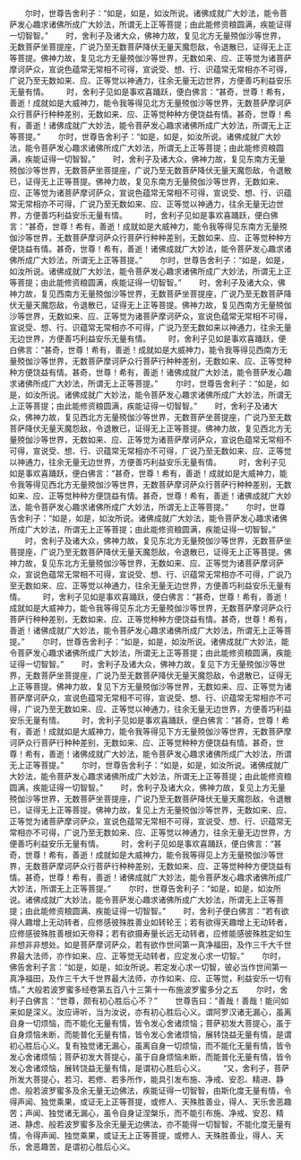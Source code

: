 <!-- { "loadSidebar": true } -->
　　尔时，世尊告舍利子：“如是，如是，如汝所说。诸佛成就广大妙法，能令菩萨发心趣求诸佛所成广大妙法，所谓无上正等菩提；由此能修资粮圆满，疾能证得一切智智。”
　　时，舍利子及诸大众，佛神力故，复见北方无量殑伽沙等世界，无数菩萨坐菩提座，广说乃至无数菩萨降伏无量天魔怨敌，令退散已，证得无上正等菩提。佛神力故，复见北方无量殑伽沙等世界，无数如来、应、正等觉为诸菩萨摩诃萨众，宣说色蕴常无常相不可得，宣说受、想、行、识蕴常无常相亦不可得，广说乃至无数如来、应、正等觉以神通力，往余无量无边世界，方便善巧利益安乐无量有情。
　　时，舍利子见如是事欢喜踊跃，便白佛言：“甚奇，世尊！希有，善逝！成就如是大威神力，能令我等得见北方无量殑伽沙等世界，无数菩萨摩诃萨众行菩萨行种种差别，无数如来、应、正等觉种种方便饶益有情。甚奇，世尊！希有，善逝！诸佛成就广大妙法，能令菩萨发心趣求诸佛所成广大妙法，所谓无上正等菩提。”
　　尔时，世尊告舍利子：“如是，如是，如汝所说。诸佛成就广大妙法，能令菩萨发心趣求诸佛所成广大妙法，所谓无上正等菩提；由此能修资粮圆满，疾能证得一切智智。”
　　时，舍利子及诸大众，佛神力故，复见东南方无量殑伽沙等世界，无数菩萨坐菩提座，广说乃至无数菩萨降伏无量天魔怨敌，令退散已，证得无上正等菩提。佛神力故，复见东南方无量殑伽沙等世界，无数如来、应、正等觉为诸菩萨摩诃萨众，宣说色蕴常无常相不可得，宣说受、想、行、识蕴常无常相亦不可得，广说乃至无数如来、应、正等觉以神通力，往余无量无边世界，方便善巧利益安乐无量有情。
　　时，舍利子见如是事欢喜踊跃，便白佛言：“甚奇，世尊！希有，善逝！成就如是大威神力，能令我等得见东南方无量殑伽沙等世界，无数菩萨摩诃萨众行菩萨行种种差别，无数如来、应、正等觉种种方便饶益有情。甚奇，世尊！希有，善逝！诸佛成就广大妙法，能令菩萨发心趣求诸佛所成广大妙法，所谓无上正等菩提。”
　　尔时，世尊告舍利子：“如是，如是，如汝所说。诸佛成就广大妙法，能令菩萨发心趣求诸佛所成广大妙法，所谓无上正等菩提；由此能修资粮圆满，疾能证得一切智智。”
　　时，舍利子及诸大众，佛神力故，复见西南方无量殑伽沙等世界，无数菩萨坐菩提座，广说乃至无数菩萨降伏无量天魔怨敌，令退散已，证得无上正等菩提。佛神力故，复见西南方无量殑伽沙等世界，无数如来、应、正等觉为诸菩萨摩诃萨众，宣说色蕴常无常相不可得，宣说受、想、行、识蕴常无常相亦不可得，广说乃至无数如来以神通力，往余无量无边世界，方便善巧利益安乐无量有情。
　　时，舍利子见如是事欢喜踊跃，便白佛言：“甚奇，世尊！希有，善逝！成就如是大威神力，能令我等得见西南方无量殑伽沙等世界，无数菩萨摩诃萨众行菩萨行种种差别，无数如来、应、正等觉种种方便饶益有情。甚奇，世尊！希有，善逝！诸佛成就广大妙法，能令菩萨发心趣求诸佛所成广大妙法，所谓无上正等菩提。”
　　尔时，世尊告舍利子：“如是，如是，如汝所说。诸佛成就广大妙法，能令菩萨发心趣求诸佛所成广大妙法，所谓无上正等菩提；由此能修资粮圆满，疾能证得一切智智。”
　　时，舍利子及诸大众，佛神力故，复见西北方无量殑伽沙等世界，无数菩萨坐菩提座，广说乃至无数菩萨降伏无量天魔怨敌，令退散已，证得无上正等菩提。佛神力故，复见西北方无量殑伽沙等世界，无数如来、应、正等觉为诸菩萨摩诃萨众，宣说色蕴常无常相不可得，宣说受、想、行、识蕴常无常相亦不可得，广说乃至无数如来、应、正等觉以神通力，往余无量无边世界，方便善巧利益安乐无量有情。
　　时，舍利子见如是事欢喜踊跃，便白佛言：“甚奇，世尊！希有，善逝！成就如是大威神力，能令我等得见西北方无量殑伽沙等世界，无数菩萨摩诃萨众行菩萨行种种差别，无数如来、应、正等觉种种方便饶益有情。甚奇，世尊！希有，善逝！诸佛成就广大妙法，能令菩萨发心趣求诸佛所成广大妙法，所谓无上正等菩提。”
　　尔时，世尊告舍利子：“如是，如是，如汝所说。诸佛成就广大妙法，能令菩萨发心趣求诸佛所成广大妙法，所谓无上正等菩提；由此能修资粮圆满，疾能证得一切智智。”
　　时，舍利子及诸大众，佛神力故，复见东北方无量殑伽沙等世界，无数菩萨坐菩提座，广说乃至无数菩萨降伏无量天魔怨敌，令退散已，证得无上正等菩提。佛神力故，复见东北方无量殑伽沙等世界，无数如来、应、正等觉为诸菩萨摩诃萨众，宣说色蕴常无常相不可得，宣说受、想、行、识蕴常无常相亦不可得，广说乃至无数如来、应、正等觉以神通力，往余无量无边世界，方便善巧利益安乐无量有情。
　　时，舍利子见如是事欢喜踊跃，便白佛言：“甚奇，世尊！希有，善逝！成就如是大威神力，能令我等得见东北方无量殑伽沙等世界，无数菩萨摩诃萨众行菩萨行种种差别，无数如来、应、正等觉种种方便饶益有情。甚奇，世尊！希有，善逝！诸佛成就广大妙法，能令菩萨发心趣求诸佛所成广大妙法，所谓无上正等菩提。”
　　尔时，世尊告舍利子：“如是，如是，如汝所说。诸佛成就广大妙法，能令菩萨发心趣求诸佛所成广大妙法，所谓无上正等菩提；由此能修资粮圆满，疾能证得一切智智。”
　　时，舍利子及诸大众，佛神力故，复见下方无量殑伽沙等世界，无数菩萨坐菩提座，广说乃至无数菩萨降伏无量天魔怨敌，令退散已，证得无上正等菩提。佛神力故，复见下方无量殑伽沙等世界，无数如来、应、正等觉为诸菩萨摩诃萨众，宣说色蕴常无常相不可得，宣说受、想、行、识蕴常无常相亦不可得，广说乃至无数如来、应、正等觉以神通力，往余无量无边世界，方便善巧利益安乐无量有情。
　　时，舍利子见如是事欢喜踊跃，便白佛言：“甚奇，世尊！希有，善逝！成就如是大威神力，能令我等得见下方无量殑伽沙等世界，无数菩萨摩诃萨众行菩萨行种种差别，无数如来、应、正等觉种种方便饶益有情。甚奇，世尊！希有，善逝！诸佛成就广大妙法，能令菩萨发心趣求诸佛所成广大妙法，所谓无上正等菩提。”
　　尔时，世尊告舍利子：“如是，如是，如汝所说。诸佛成就广大妙法，能令菩萨发心趣求诸佛所成广大妙法，所谓无上正等菩提；由此能修资粮圆满，疾能证得一切智智。”
　　时，舍利子及诸大众，佛神力故，复见上方无量殑伽沙等世界，无数菩萨坐菩提座，广说乃至无数菩萨降伏无量天魔怨敌，令退散已，证得无上正等菩提。佛神力故，复见上方无量殑伽沙等世界，无数如来、应、正等觉为诸菩萨摩诃萨众，宣说色蕴常无常相不可得，宣说受、想、行、识蕴常无常相亦不可得，广说乃至无数如来、应、正等觉以神通力，往余无量无边世界，方便善巧利益安乐无量有情。
　　时，舍利子见如是事欢喜踊跃，便白佛言：“甚奇，世尊！希有，善逝！成就如是大威神力，能令我等得见上方无量殑伽沙等世界，无数菩萨摩诃萨众行菩萨行种种差别，无数如来、应、正等觉种种方便饶益有情。甚奇，世尊！希有，善逝！诸佛成就广大妙法，能令菩萨发心趣求诸佛所成广大妙法，所谓无上正等菩提。”
　　尔时，世尊告舍利子：“如是，如是，如汝所说。诸佛成就广大妙法，能令菩萨发心趣求诸佛所成广大妙法，所谓无上正等菩提；由此能修资粮圆满、疾能证得一切智智。”
　　时，舍利子便白佛言：“若有欲得人趣增上无动转者，应修感彼殊胜善业如转轮王；若有欲得天趣增上无动转者，应修感彼殊胜善根如天帝释；若有欲摄寿量长远无动转者，应修能感彼殊胜定如生非想非非想处。如是菩萨摩诃萨众，若有欲作世间第一真净福田，及作三千大千世界最大法师，亦作如来、应、正等觉无动转者，应定发心求一切智。”
　　尔时，佛告舍利子言：“如是，如是，如汝所说。若定发心求一切智，彼必当作世间第一真净福田，及作三千大千世界最大法师，亦作如来、应、正等觉，利益安乐一切有情。”
大般若波罗蜜多经卷第五百八十三第十一布施波罗蜜多分之五
　　尔时，舍利子白佛言：“世尊，颇有初心胜后心不？”
　　世尊告曰：“善哉！善哉！能问如来如是深义。汝应谛听，当为汝说，亦有初心胜后心义。谓阿罗汉诸无漏心，虽离自身一切烦恼，而不能化无量有情，皆令发心舍诸烦恼；菩萨初发大菩提心，虽于自身烦恼未断，而能普化无量有情，皆令发心舍诸烦恼，展转饶益无量有情，是谓初心胜后心义。复有独觉诸无漏心，虽离自身一切烦恼，而不能化无量有情，皆令发心舍诸烦恼；菩萨初发大菩提心，虽于自身烦恼未断，而能普化无量有情，皆令发心舍诸烦恼，展转饶益无量有情，是谓初心胜后心义。
　　“又，舍利子，菩萨所发大菩提心，若习、若修、若多所作，能具引发布施、净戒、安忍、精进、静虑、般若波罗蜜多及余无量无边佛法，疾能证得一切智智，由斯化度无量有情，令得声闻、独觉乘果，或证无上正等菩提，或修人、天殊胜善业，得人、天乐舍恶趣苦；声闻、独觉诸无漏心，虽令自身证涅槃乐，而不能引布施、净戒、安忍、精进、静虑、般若波罗蜜多及余无量无边佛法，亦不能得一切智智，不能化度无量有情，令得声闻、独觉乘果，或证无上正等菩提，或修人、天殊胜善业，得人、天乐，舍恶趣苦，是谓初心胜后心义。
